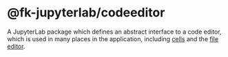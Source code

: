# @fk-jupyterlab/codeeditor

A JupyterLab package which defines an abstract interface to a code editor,
which is used in many places in the application, including [cells](../cells)
and the [file editor](../fileeditor).
